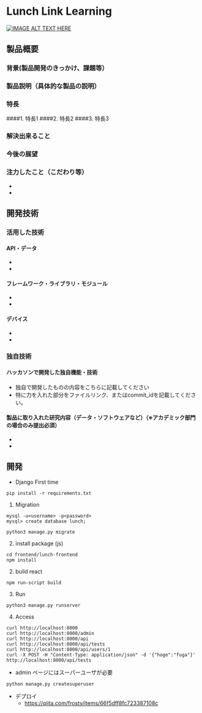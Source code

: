# Lunch Link Learning


[![IMAGE ALT TEXT HERE](https://jphacks.com/wp-content/uploads/2020/09/JPHACKS2020_ogp.jpg)](https://www.youtube.com/watch?v=G5rULR53uMk)

## 製品概要
### 背景(製品開発のきっかけ、課題等）
### 製品説明（具体的な製品の説明）
### 特長
####1. 特長1
####2. 特長2
####3. 特長3

### 解決出来ること
### 今後の展望
### 注力したこと（こだわり等）
* 
* 

## 開発技術
### 活用した技術
#### API・データ
* 
* 

#### フレームワーク・ライブラリ・モジュール
* 
* 

#### デバイス
* 
* 

### 独自技術
#### ハッカソンで開発した独自機能・技術
* 独自で開発したものの内容をこちらに記載してください
* 特に力を入れた部分をファイルリンク、またはcommit_idを記載してください。

#### 製品に取り入れた研究内容（データ・ソフトウェアなど）（※アカデミック部門の場合のみ提出必須）
* 
* 

## 開発
* Django
First time

```
pip install -r requirements.txt
```

1. Migration
```
mysql -u<username> -p<password>
mysql> create database lunch;

python3 manage.py migrate
```

2. install package (js)
```
cd frontend/lunch-frontend
npm install
```

2. build react
```
npm run-script build
```

3. Run
```
python3 manage.py runserver
```

4. Access
```
curl http://localhost:8000
curl http://localhost:8000/admin
curl http://localhost:8000/api
curl http://localhost:8000/api/tests
curl http://localhost:8000/api/users/1
curl -X POST -H "Content-Type: application/json" -d '{"hoge":"fuga"}' http://localhost:8000/api/tests
```
- admin ページにはスーパーユーザが必要
```
python manage.py createsuperuser
```

- デプロイ
  - https://qiita.com/frosty/items/66f5dff8fc723387108c
  